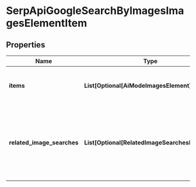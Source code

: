 # SerpApiGoogleSearchByImagesImagesElementItem


## Properties

| Name | Type | Description | Notes |
|------------ | ------------- | ------------- | -------------|
**items** | **List[Optional[AiModeImagesElement]]** | elements of search results found in SERP |[optional]|
**related_image_searches** | **List[Optional[RelatedImageSearchesElement]]** | contains keywords and images related to the specified search term<br>if there are none, equals null |[optional]|